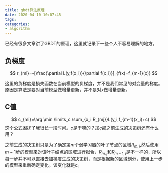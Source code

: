 ```yaml
---
title: gbdt算法原理
date: 2020-04-10 10:07:45
tags:
categories: 
- algorithm
---
```

已经有很多文章讲了GBDT的原理，这里就记录下一些个人不容易理解的地方。

## 负梯度
$$
r_{mi}=-[\frac{\partial L(y,f(x_i)}{\partial f(x_i)}]_{f(x)=f_{m-1}(x)}
$$

这里的负梯度是损失函数在当前模型的负梯度，并不是我们常见的对变量的梯度。原因是算法是要对当前模型做增量更新，并不是对$x$做增量更新。
## C值
$$
c_{mi}=\arg \min \limits_c \sum_{x_i R_{mj}}L(y_i,f_{m-1}(x_i)+c)
$$
这个公式困扰了我很长一段时间。$c$是干嘛的？加$c$那之前生成的决策树还有什么用？

之前生成的决策树只是为了确定第$m$个弱学习器的叶子节点的区域$R_{m,j}$,然后使用$m-1$步的模型来对该叶子结点的区域进行拟合，$R_{m,j}$和$R_{m-1,j}$是不一样的，所以每一步并不可以直接去加梯度生成的决策树，而是根据新的区域划分，使用上一步的模型来重新确定变化。该变化就是$c$。